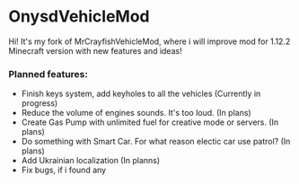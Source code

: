 # OnysdVehicleMod

Hi! It's my fork of MrCrayfishVehicleMod, where i will improve mod for 1.12.2 Minecraft version with new features and ideas!

### Planned features:
* Finish keys system, add keyholes to all the vehicles (Currently in progress)
* Reduce the volume of engines sounds. It's too loud. (In plans)
* Create Gas Pump with unlimited fuel for creative mode or servers. (In plans)
* Do something with Smart Car. For what reason electic car use patrol? (In plans)
* Add Ukrainian localization (In planns)
* Fix bugs, if i found any